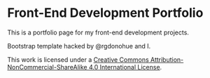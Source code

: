 # Front-End Development Portfolio

This is a portfolio page for my front-end development projects.

Bootstrap template hacked by @rgdonohue and I.

This work is licensed under a [Creative Commons Attribution-NonCommercial-ShareAlike 4.0 International License](http://creativecommons.org/licenses/by-nc-sa/4.0/).
